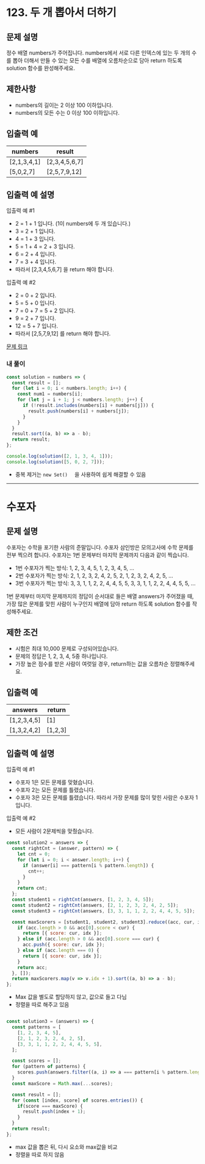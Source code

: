 # 123. 두 개 뽑아서 더하기

## 문제 설명
정수 배열 numbers가 주어집니다. numbers에서 서로 다른 인덱스에 있는 두 개의 수를 뽑아 더해서 만들 수 있는 모든 수를 배열에 오름차순으로 담아 return 하도록 solution 함수를 완성해주세요.

## 제한사항
- numbers의 길이는 2 이상 100 이하입니다.
- numbers의 모든 수는 0 이상 100 이하입니다.

## 입출력 예

| numbers | result |
| ------- | ------ |
| [2,1,3,4,1] | [2,3,4,5,6,7] |
| [5,0,2,7] | [2,5,7,9,12] |

## 입출력 예 설명
입출력 예 #1

- 2 = 1 + 1 입니다. (1이 numbers에 두 개 있습니다.)
- 3 = 2 + 1 입니다.
- 4 = 1 + 3 입니다.
- 5 = 1 + 4 = 2 + 3 입니다.
- 6 = 2 + 4 입니다.
- 7 = 3 + 4 입니다.
- 따라서 [2,3,4,5,6,7] 을 return 해야 합니다.

입출력 예 #2

- 2 = 0 + 2 입니다.
- 5 = 5 + 0 입니다.
- 7 = 0 + 7 = 5 + 2 입니다.
- 9 = 2 + 7 입니다.
- 12 = 5 + 7 입니다.
- 따라서 [2,5,7,9,12] 를 return 해야 합니다.

[문제 링크](https://school.programmers.co.kr/learn/courses/30/lessons/68644)


### 내 풀이
```js
const solution = numbers => {
  const result = [];
  for (let i = 0; i < numbers.length; i++) {
    const num1 = numbers[i];
    for (let j = i + 1; j < numbers.length; j++) {
      if (!result.includes(numbers[i] + numbers[j])) {
        result.push(numbers[i] + numbers[j]);
      }
    }
  }
  result.sort((a, b) => a - b);
  return result;
};

console.log(solution([2, 1, 3, 4, 1]));
console.log(solution([5, 0, 2, 7]));
```
- 중복 제거는 `new Set()  ` 을 사용하여 쉽게 해결할 수 있음

---
# 수포자

## 문제 설명
수포자는 수학을 포기한 사람의 준말입니다. 수포자 삼인방은 모의고사에 수학 문제를 전부 찍으려 합니다. 수포자는 1번 문제부터 마지막 문제까지 다음과 같이 찍습니다.

- 1번 수포자가 찍는 방식: 1, 2, 3, 4, 5, 1, 2, 3, 4, 5, ...
- 2번 수포자가 찍는 방식: 2, 1, 2, 3, 2, 4, 2, 5, 2, 1, 2, 3, 2, 4, 2, 5, ...
- 3번 수포자가 찍는 방식: 3, 3, 1, 1, 2, 2, 4, 4, 5, 5, 3, 3, 1, 1, 2, 2, 4, 4, 5, 5, ...

1번 문제부터 마지막 문제까지의 정답이 순서대로 들은 배열 answers가 주어졌을 때, 가장 많은 문제를 맞힌 사람이 누구인지 배열에 담아 return 하도록 solution 함수를 작성해주세요.

## 제한 조건
- 시험은 최대 10,000 문제로 구성되어있습니다.
- 문제의 정답은 1, 2, 3, 4, 5중 하나입니다.
- 가장 높은 점수를 받은 사람이 여럿일 경우, return하는 값을 오름차순 정렬해주세요.

## 입출력 예

| answers | return |
| ------- | ------ |
| [1,2,3,4,5] | [1] |
| [1,3,2,4,2] | [1,2,3] |

## 입출력 예 설명
입출력 예 #1

- 수포자 1은 모든 문제를 맞혔습니다.
- 수포자 2는 모든 문제를 틀렸습니다.
- 수포자 3은 모든 문제를 틀렸습니다.
따라서 가장 문제를 많이 맞힌 사람은 수포자 1입니다.

입출력 예 #2

- 모든 사람이 2문제씩을 맞췄습니다.

```js
const solution2 = answers => {
  const rightCnt = (answer, pattern) => {
    let cnt = 0;
    for (let i = 0; i < answer.length; i++) {
      if (answer[i] === pattern[i % pattern.length]) {
        cnt++;
      }
    }
    return cnt;
  };
  const student1 = rightCnt(answers, [1, 2, 3, 4, 5]);
  const student2 = rightCnt(answers, [2, 1, 2, 3, 2, 4, 2, 5]);
  const student3 = rightCnt(answers, [3, 3, 1, 1, 2, 2, 4, 4, 5, 5]);

  const maxScorers = [student1, student2, student3].reduce((acc, cur, idx) => {
    if (acc.length > 0 && acc[0].score < cur) {
      return [{ score: cur, idx }];
    } else if (acc.length > 0 && acc[0].score === cur) {
      acc.push({ score: cur, idx });
    } else if (acc.length === 0) {
      return [{ score: cur, idx }];
    }
    return acc;
  }, []);
  return maxScorers.map(v => v.idx + 1).sort((a, b) => a - b);
};
```
- Max 값을 별도로 할당하지 않고, 값으로 들고 다님
- 정렬을 따로 해주고 있음

```js

const solution3 = (answers) => {
  const patterns = [
    [1, 2, 3, 4, 5],  
    [2, 1, 2, 3, 2, 4, 2, 5],
    [3, 3, 1, 1, 2, 2, 4, 4, 5, 5],
  ];

  const scores = [];
  for (pattern of patterns) { 
    scores.push(answers.filter((a, i) => a === pattern[i % pattern.length]).length);
  }
  const maxScore = Math.max(...scores);

  const result = [];
  for (const [index, score] of scores.entries()) { 
    if(score === maxScore) {
      result.push(index + 1);
    }
  }
  return result;
};
```
- max 값을 뽑은 뒤, 다시 요소와 max값을 비교
- 정렬을 따로 하지 않음